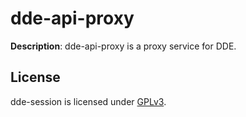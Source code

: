 # dde-api-proxy

**Description**:
dde-api-proxy is a proxy service for DDE.

## License

dde-session is licensed under [GPLv3](LICENSE).
